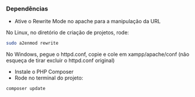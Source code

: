 ### Dependências

- Ative o Rewrite Mode no apache para a manipulação da URL

No Linux, no diretório de criação de projetos, rode:
```bash
sudo a2enmod rewrite
```

No Windows, pegue o httpd.conf, copie e cole em xampp/apache/conf (não esqueça de tirar excluir o httpd.conf original)
- Instale o PHP Composer
- Rode no terminal do projeto:
```bash
composer update
```